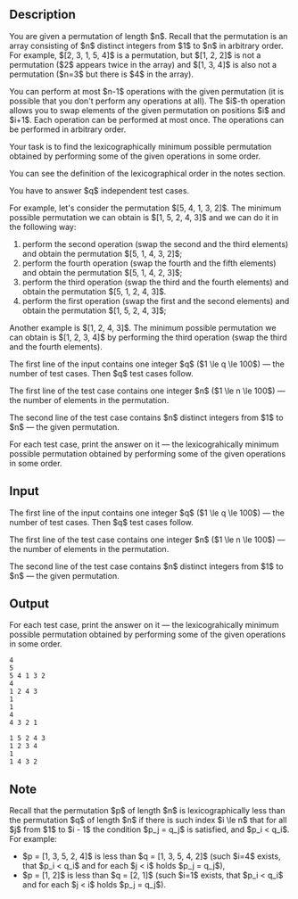 ## Description

<div><p>You are given a permutation of length $n$. Recall that the permutation is an array consisting of $n$ distinct integers from $1$ to $n$ in arbitrary order. For example, $[2, 3, 1, 5, 4]$ is a permutation, but $[1, 2, 2]$ is not a permutation ($2$ appears twice in the array) and $[1, 3, 4]$ is also not a permutation ($n=3$ but there is $4$ in the array).</p><p>You can perform at most $n-1$ operations with the given permutation (it is possible that you don't perform any operations at all). The $i$-th operation allows you to swap elements of the given permutation on positions $i$ and $i+1$. <span class="tex-font-style-bf">Each operation can be performed at most once</span>. The operations can be performed in arbitrary order.</p><p>Your task is to find the lexicographically minimum possible permutation obtained by performing some of the given operations in some order.</p><p>You can see the definition of the lexicographical order in the notes section.</p><p>You have to answer $q$ independent test cases.</p><p>For example, let's consider the permutation $[5, 4, 1, 3, 2]$. The minimum possible permutation we can obtain is $[1, 5, 2, 4, 3]$ and we can do it in the following way:</p><ol> <li> perform the second operation (swap the second and the third elements) and obtain the permutation $[5, 1, 4, 3, 2]$; </li><li> perform the fourth operation (swap the fourth and the fifth elements) and obtain the permutation $[5, 1, 4, 2, 3]$; </li><li> perform the third operation (swap the third and the fourth elements) and obtain the permutation $[5, 1, 2, 4, 3]$. </li><li> perform the first operation (swap the first and the second elements) and obtain the permutation $[1, 5, 2, 4, 3]$; </li></ol><p>Another example is $[1, 2, 4, 3]$. The minimum possible permutation we can obtain is $[1, 2, 3, 4]$ by performing the third operation (swap the third and the fourth elements).</p></div><div class="input-specification"><p>The first line of the input contains one integer $q$ ($1 \le q \le 100$) — the number of test cases. Then $q$ test cases follow.</p><p>The first line of the test case contains one integer $n$ ($1 \le n \le 100$) — the number of elements in the permutation.</p><p>The second line of the test case contains $n$ distinct integers from $1$ to $n$ — the given permutation.</p></div><div class="output-specification"><p>For each test case, print the answer on it — the lexicograhically minimum possible permutation obtained by performing some of the given operations in some order.</p></div>

## Input

<p>The first line of the input contains one integer $q$ ($1 \le q \le 100$) — the number of test cases. Then $q$ test cases follow.</p><p>The first line of the test case contains one integer $n$ ($1 \le n \le 100$) — the number of elements in the permutation.</p><p>The second line of the test case contains $n$ distinct integers from $1$ to $n$ — the given permutation.</p>

## Output

<p>For each test case, print the answer on it — the lexicograhically minimum possible permutation obtained by performing some of the given operations in some order.</p>





```input1
4
5
5 4 1 3 2
4
1 2 4 3
1
1
4
4 3 2 1
```




```output1
1 5 2 4 3 
1 2 3 4 
1 
1 4 3 2
```



## Note

<p>Recall that the permutation $p$ of length $n$ is lexicographically less than the permutation $q$ of length $n$ if there is such index $i \le n$ that for all $j$ from $1$ to $i - 1$ the condition $p_j = q_j$ is satisfied, and $p_i &lt; q_i$. For example:</p><ul> <li> $p = [1, 3, 5, 2, 4]$ is less than $q = [1, 3, 5, 4, 2]$ (such $i=4$ exists, that $p_i &lt; q_i$ and for each $j &lt; i$ holds $p_j = q_j$), </li><li> $p = [1, 2]$ is less than $q = [2, 1]$ (such $i=1$ exists, that $p_i &lt; q_i$ and for each $j &lt; i$ holds $p_j = q_j$). </li></ul>
